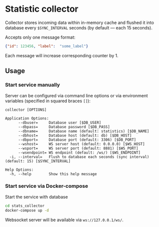 # Statistic collector

Collector stores incoming data within in-memory cache and flushed it into database every `$SYNC_INTERVAL`
seconds (by default — each 15 seconds).

Accepts only one message format:
```json
{"id": 123456, "label":  "some_label"}
```
Each message will increase corresponding counter by 1.

## Usage

### Start service manually

Server can be configured via command line options or via environment variables (specified in 
squared braces `[]`):

```
collector [OPTIONS]

Application Options:
      --dbuser=     Database user [$DB_USER]
      --dbpass=     Database password [$DB_PASS]
      --dbname=     Database name (default: statistics) [$DB_NAME]
      --dbhost=     Database host (default: db) [$DB_HOST]
      --dbport=     Database port (default: 3306) [$DB_PORT]
      --wshost=     WS server host (default: 0.0.0.0) [$WS_HOST]
      --wsport=     WS server port (default: 8881) [$WS_PORT]
      --wsendpoint= WS endpoint (default: /ws/) [$WS_ENDPOINT]
  -i, --interval=   Flush to database each seconds (sync interval) (default: 15) [$SYNC_INTERVAL]

Help Options:
  -h, --help        Show this help message
```

### Start service via Docker-compose

Start the service with database
```bash
cd stats_collector
docker-compose up -d
```

Websocket server will be available via `ws://127.0.0.1/ws/`. 
